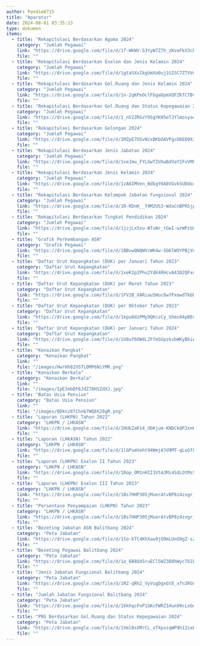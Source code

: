 ```yaml
---
author: Pendim0715
title: "Aparatur"
date: 2024-08-01 03:35:13
type: dokumen
items:
  - title: "Rekapitulasi Berdasarkan Agama 2024"
    category: "Jumlah Pegawai"
    link: "https://drive.google.com/file/d/1f-WKWV-53YyW7Z7h_zKveFkV3cDDDjfd/preview"
    file: ""
  - title: "Rekapitulasi Berdasarkan Eselon dan Jenis Kelamin 2024"
    category: "Jumlah Pegawai"
    link: "https://drive.google.com/file/d/1gta5XxIkgUmXo0uj1GISC7ZTVVdmCbos/preview"
    file: ""
  - title: "Rekapitulasi Berdasarkan Gol.Ruang dan Jenis Kelamin 2024"
    category: "Jumlah Pegawai"
    link: "https://drive.google.com/file/d/1n-2qKPeOclFbgaDpmXQFZKfCTBv-u516/preview"
    file: ""
  - title: "Rekapitulasi Berdasarkan Gol.Ruang dan Status Kepegawaian 2024"
    category: "Jumlah Pegawai"
    link: "https://drive.google.com/file/d/1_nV2ZRGzY9SgYK05eTJYlmosya4X_yI4/preview"
    file: ""
  - title: "Rekapitulasi Berdasarkan Golongan 2024"
    category: "Jumlah Pegawai"
    link: "https://drive.google.com/file/d/1MZpE7OSvNzxBKbOAVPgcO6ED9XJKFJPE/preview"
    file: ""
  - title: "Rekapitulasi Berdasarkan Jenis Jabatan 2024"
    category: "Jumlah Pegawai"
    link: "https://drive.google.com/file/d/1veJmu_FYLGwTIUXwBdVaY1FvVMFKfKY2/preview"
    file: ""
  - title: "Rekapitulasi Berdasarkan Jenis Kelamin 2024"
    category: "Jumlah Pegawai"
    link: "https://drive.google.com/file/d/1zA6IMVen_BdbgY6A8VGvk5UDdox2JDIb/preview"
    file: ""
  - title: "Rekapitulasi Berdasarkan Kelompok Jabatan Fungsional 2024"
    category: "Jumlah Pegawai"
    link: "https://drive.google.com/file/d/1R-RDnK__Y9M2US3-WdaCnBPR5jpgYZ9A/preview"
    file: ""
  - title: "Rekapitulasi Berdasarkan Tingkat Pendidikan 2024"
    category: "Jumlah Pegawai"
    link: "https://drive.google.com/file/d/1jzjLx5xu-WTuWr_tGwI-wzWPzUApuh3q/preview"
    file: ""
  - title: "Grafik Perkembangan ASN"
    category: "Grafik Pegawai"
    link: "https://drive.google.com/file/d/1BBvwQNQWVcWK4w-5GKlWOYPBjVoGC8ek/preview"
    file: ""
  - title: "Daftar Urut Kepangkatan (DUK) per Januari Tahun 2023"
    category: "Daftar Urut Kepangkatan"
    link: "https://drive.google.com/file/d/1xeK2p2Phu2YdK4RHcvA43O2QFxoiFWZN/preview"
    file: ""
  - title: "Daftar Urut Kepangkatan (DUK) per Maret Tahun 2023"
    category: "Daftar Urut Kepangkatan"
    link: "https://drive.google.com/file/d/1FV2B_XARiauSHuc6w7PxewdTkbDq4RHL/preview"
    file: ""
  - title: "Daftar Urut Kepangkatan (DUK) per Oktober Tahun 2023"
    category: "Daftar Urut Kepangkatan"
    link: "https://drive.google.com/file/d/1kpu0dzPMy9QKczCy_Shmc04pBEe9uQ85/preview"
    file: ""
  - title: "Daftar Urut Kepangkatan (DUK) per Januari Tahun 2024"
    category: "Daftar Urut Kepangkatan"
    link: "https://drive.google.com/file/d/1U8uf6OW4L2FfmSGpzksbWKyBkiAIhFqM/preview"
    file: ""
  - title: "Kenaikan Pangkat"
    category: "Kenaikan Pangkat"
    link: ""
    file: "/images/HwrHh82VSTL0MP6NiYMR.png"
  - title: "Kenaikan Berkala"
    category: "Kenaikan Berkala"
    link: ""
    file: "/images/IpE3ebDF6JdZ78HSZdXJ.jpg"
  - title: "Batas Usia Pensiun"
    category: "Batas Usia Pensiun"
    link: ""
    file: "/images/0Dknz8fChnb7WQEK28gR.png"
  - title: "Laporan (LHKPN) Tahun 2022"
    category: "LHKPN / LHKASN"
    link: "https://drive.google.com/file/d/1HUkZaR14_UbKjum-KNbCkQP2xnKZ5BSx/preview"
    file: ""
  - title: "Laporan (LHKASN) Tahun 2022"
    category: "LHKPN / LHKASN"
    link: "https://drive.google.com/file/d/1lGPsmVeht94WmjA7d9MT-qLuGfLljs_F/preview"
    file: ""
  - title: "Laporan (LHKPN) Eselon II Tahun 2023"
    category: "LHKPN / LHKASN"
    link: "https://drive.google.com/file/d/1Rop_OM1nHII3VtA3Mi4SdLOtMsSKupck/preview"
    file: ""
  - title: "Laporan (LHKPN) Eselon III Tahun 2023"
    category: "LHKPN / LHKASN"
    link: "https://drive.google.com/file/d/1Bs7HHP305jMuerAtvBP8z4zxgr_pvgiV/preview"
    file: ""
  - title: "Persentase Penyampaian (LHKPN) Tahun 2023"
    category: "LHKPN / LHKASN"
    link: "https://drive.google.com/file/d/1Bs7HHP305jMuerAtvBP8z4zxgr_pvgiV/preview"
    file: ""
  - title: "Bezeting Jabatan ASN Balitbang 2024"
    category: "Peta Jabatan"
    link: "https://drive.google.com/file/d/1So-kTC4KhXaw9jQ9mLUnO9gZ-sZAKKjF/preview"
    file: ""
  - title: "Bezeting Pegawai Balitbang 2024"
    category: "Peta Jabatan"
    link: "https://drive.google.com/file/d/1o_6B8Q45ruECl5WZ3B8hWycT61kVHAtj/preview"
    file: ""
  - title: "Jenis Jabatan Fungsional Balitbang 2024"
    category: "Peta Jabatan"
    link: "https://drive.google.com/file/d/1RZ-qRh2_VyVugDgxGtE_xfn3RGGMY-5b/preview"
    file: ""
  - title: "Jumlah Jabatan Fungsional Balitbang 2024"
    category: "Peta Jabatan"
    link: "https://drive.google.com/file/d/16khqcFnP1GKcFWRZ1Hun99cLoGm1uCVa/preview"
    file: ""
  - title: "PNS Berdasarkan Gol.Ruang dan Status Kepegawaian 2024"
    category: "Peta Jabatan"
    link: "https://drive.google.com/file/d/1VmlBsXMrCL_xTXpssqWP9h12ieP0xoY7/preview"
    file: ""
---
```


